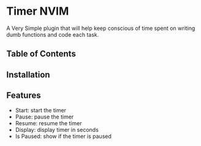 # Timer NVIM
A Very Simple plugin that will help keep conscious of time spent on writing dumb functions and code each task.

## Table of Contents

## Installation

## Features
- Start: start the timer
- Pause: pause the timer
- Resume: resume the timer
- Display: display timer in seconds
- Is Paused: show if the timer is paused
